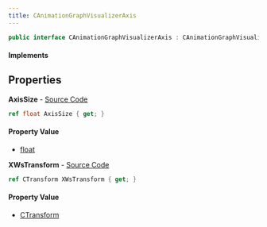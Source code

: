 ```yaml
---
title: CAnimationGraphVisualizerAxis
---
```


```csharp
public interface CAnimationGraphVisualizerAxis : CAnimationGraphVisualizerPrimitiveBase, ISchemaClass<CAnimationGraphVisualizerPrimitiveBase>, ISchemaClass<CAnimationGraphVisualizerAxis>, ISchemaField, ISchemaClass, INativeHandle
```

#### Implements

## Properties

**AxisSize** - [Source Code](https://github.com/swiftly-solution/swiftlys2/blob/master/managed/src/SwiftlyS2.Generated/Schemas/Interfaces/CAnimationGraphVisualizerAxis.cs#L18)

```csharp
ref float AxisSize { get; }
```

#### Property Value

- [float](https://learn.microsoft.com/dotnet/api/system.single)

**XWsTransform** - [Source Code](https://github.com/swiftly-solution/swiftlys2/blob/master/managed/src/SwiftlyS2.Generated/Schemas/Interfaces/CAnimationGraphVisualizerAxis.cs#L16)

```csharp
ref CTransform XWsTransform { get; }
```

#### Property Value

- [CTransform](/docs/api/shared/natives/ctransform)

